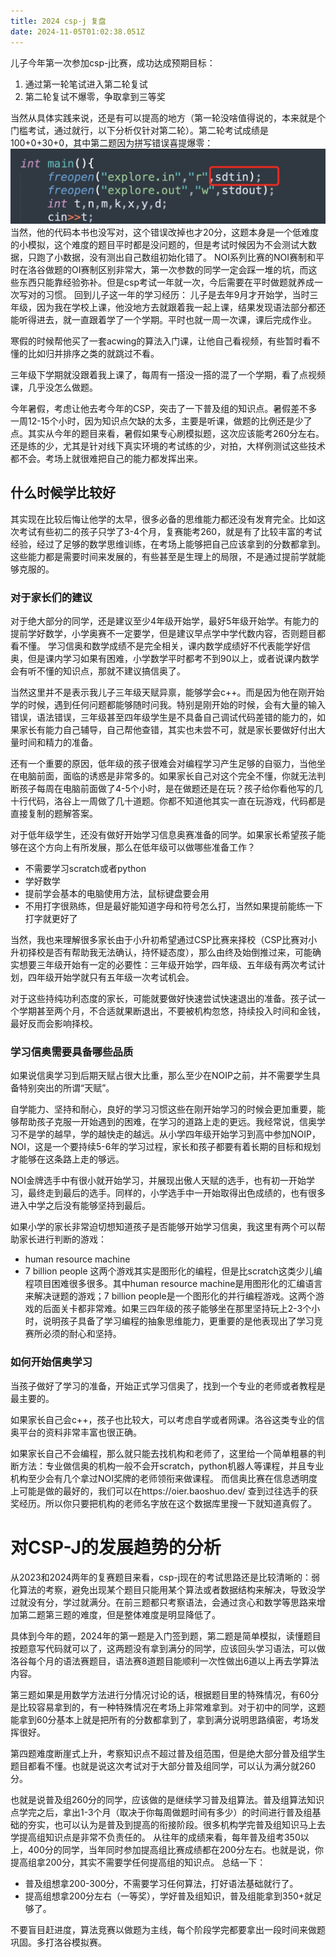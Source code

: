```yaml
---
title: 2024 csp-j 复盘
date: 2024-11-05T01:02:38.051Z
---
```




儿子今年第一次参加csp-j比赛，成功达成预期目标：
1. 通过第一轮笔试进入第二轮复试
2. 第二轮复试不爆零，争取拿到三等奖

当然从具体实践来说，还是有可以提高的地方（第一轮没啥值得说的，本来就是个门槛考试，通过就行，以下分析仅针对第二轮）。第二轮考试成绩是100+0+30+0，其中第二题因为拼写错误喜提爆零：
![微信图片_20241105090208.jpg](https://github.com/justonehe/tinymind-blog/blob/main/assets/images/2024-11-05/1730768546068.jpg?raw=true)
当然，他的代码本书也没写对，这个错误改掉也才20分，这题本身是一个低难度的小模拟，这个难度的题目平时都是没问题的，但是考试时候因为不会测试大数据，只跑了小数据，没有测出自己数组初始化错了。
NOI系列比赛的NOI赛制和平时在洛谷做题的OI赛制区别非常大，第一次参数的同学一定会踩一堆的坑，而这些东西只能靠经验弥补。但是csp考试一年就一次，今后需要在平时做题就养成一次写对的习惯。
回到儿子这一年的学习经历：
儿子是去年9月才开始学，当时三年级，因为我在学校上课，他没地方去就跟着我一起上课，结果发现语法部分都还能听得进去，就一直跟着学了一个学期。平时也就一周一次课，课后完成作业。

寒假的时候帮他买了一套acwing的算法入门课，让他自己看视频，有些暂时看不懂的比如归并排序之类的就跳过不看。

三年级下学期就没跟着我上课了，每周有一搭没一搭的混了一个学期，看了点视频课，几乎没怎么做题。

今年暑假，考虑让他去考今年的CSP，突击了一下普及组的知识点。暑假差不多一周12-15个小时，因为知识点欠缺的太多，主要是听课，做题的比例还是少了点。其实从今年的题目来看，暑假如果专心刷模拟题，这次应该能考260分左右。还是练的少，尤其是针对线下真实环境的考试练的少，对拍，大样例测试这些技术都不会。考场上就很难把自己的能力都发挥出来。

## 什么时候学比较好

其实现在比较后悔让他学的太早，很多必备的思维能力都还没有发育完全。比如这次考试有些初二的孩子只学了3-4个月，复赛能考260，就是有了比较丰富的考试经验，经过了足够的数学思维训练，在考场上能够把自己应该拿到的分数都拿到。这些能力都是需要时间来发展的，有些甚至是生理上的局限，不是通过提前学就能够克服的。 
### 对于家长们的建议
对于绝大部分的同学，还是建议至少4年级开始学，最好5年级开始学。有能力的提前学好数学，小学奥赛不一定要学，但是建议早点学中学代数内容，否则题目都看不懂。 学习信奥和数学成绩不是完全相关，课内数学成绩好不代表能学好信奥，但是课内学习如果有困难，小学数学平时都考不到90以上，或者说课内数学会有听不懂的知识点，那就不建议搞信奥了。

当然这里并不是表示我儿子三年级天赋异禀，能够学会c++。而是因为他在刚开始学的时候，遇到任何问题都能够随时问我。特别是刚开始的时候，会有大量的输入错误，语法错误，三年级甚至四年级学生是不具备自己调试代码差错的能力的，如果家长有能力自己辅导，自己帮他查错，其实也未尝不可，就是家长要做好付出大量时间和精力的准备。

还有一个重要的原因，低年级的孩子很难会对编程学习产生足够的自驱力，当他坐在电脑前面，面临的诱惑是非常多的。如果家长自己对这个完全不懂，你就无法判断孩子每周在电脑前面做了4-5个小时，是在做题还是在玩？孩子给你看他写的几十行代码，洛谷上一周做了几十道题。你都不知道他其实一直在玩游戏，代码都是直接复制的题解答案。

对于低年级学生，还没有做好开始学习信息奥赛准备的同学。如果家长希望孩子能够在这个方向上有所发展，那么在低年级可以做哪些准备工作？
- 不需要学习scratch或者python
- 学好数学
- 提前学会基本的电脑使用方法，鼠标键盘要会用
- 不用打字很熟练，但是最好能知道字母和符号怎么打，当然如果提前能练一下打字就更好了

当然，我也来理解很多家长由于小升初希望通过CSP比赛来择校（CSP比赛对小升初择校是否有帮助我无法确认，持怀疑态度），那么由终及始倒推过来，可能确实想要三年级开始有一定的必要性：三年级开始学，四年级、五年级有两次考试计划，四年级开始学就只有五年级一次考试机会。

对于这些持纯功利态度的家长，可能就要做好快速尝试快速退出的准备。孩子试一个学期甚至两个月，不合适就果断退出，不要被机构忽悠，持续投入时间和金钱，最好反而会影响择校。

### 学习信奥需要具备哪些品质

如果说信奥学习到后期天赋占很大比重，那么至少在NOIP之前，并不需要学生具备特别突出的所谓“天赋”。

自学能力、坚持和耐心，良好的学习习惯这些在刚开始学习的时候会更加重要，能够帮助孩子克服一开始遇到的困难，在学习的道路上走的更远。我经常说，信奥学习不是学的越早，学的越快走的越远。从小学四年级开始学习到高中参加NOIP，NOI，这是一个要持续5-6年的学习过程，家长和孩子都要有着长期的目标和规划才能够在这条路上走的够远。

NOI金牌选手中有很小就开始学习，并展现出傲人天赋的选手，也有初一开始学习，最终走到最后的选手。同样的，小学选手中一开始取得出色成绩的，也有很多进入中学之后没有能够坚持到最后。

如果小学的家长非常迫切想知道孩子是否能够开始学习信奥，我这里有两个可以帮助家长进行判断的游戏：
- human resource machine
- 7 billion people
这两个游戏其实是图形化的编程，但是比scratch这类少儿编程项目困难很多很多。其中human resource machine是用图形化的汇编语言来解决谜题的游戏；7 billion people是一个图形化的并行编程游戏。这两个游戏的后面关卡都非常难。如果三四年级的孩子能够坐在那里坚持玩上2-3个小时，说明孩子具备了学习编程的抽象思维能力，更重要的是他表现出了学习竞赛所必须的耐心和坚持。

### 如何开始信奥学习
当孩子做好了学习的准备，开始正式学习信奥了，找到一个专业的老师或者教程是最主要的。

如果家长自己会c++，孩子也比较大，可以考虑自学或者网课。洛谷这类专业的信奥平台的资料非常丰富也很正确。

如果家长自己不会编程，那么就只能去找机构和老师了，这里给一个简单粗暴的判断方法：专业做信奥的机构一般不会开scratch，python机器人等课程，并且专业机构至少会有几个拿过NOI奖牌的老师领衔来做课程。
而信奥比赛在信息透明度上可能是做的最好的，我们可以在https://oier.baoshuo.dev/ 查到过往选手的获奖经历。所以你只要把机构的老师名字放在这个数据库里搜一下就知道真假了。

# 对CSP-J的发展趋势的分析
从2023和2024两年的复赛题目来看，csp-j现在的考试思路还是比较清晰的：弱化算法的考察，避免出现某个题目只能用某个算法或者数据结构来解决，导致没学过就没有分，学过就满分。在前三题都只考察语法，会通过贪心和数学等思路来增加第二题第三题的难度，但是整体难度是明显降低了。

具体到今年的题，2024年的第一题是入门签到题，第二题是简单模拟，读懂题目按题意写代码就可以了，这两题没有拿到满分的同学，应该回头学习语法，可以做洛谷每个月的语法赛题目，语法赛8道题目能顺利一次性做出6道以上再去学算法内容。

第三题如果是用数学方法进行分情况讨论的话，根据题目里的特殊情况，有60分是比较容易拿到的，有一种特殊情况在考场上非常难拿到。对于初中的同学，这题能拿到60分基本上就是把所有的分数都拿到了，拿到满分说明思路缜密，考场发挥很好。

第四题难度断崖式上升，考察知识点不超过普及组范围，但是绝大部分普及组学生题目都看不懂。也就是说这次考试对于大部分普及组同学，可以认为满分就260分。

也就是说普及组260分的同学，应该做的是继续学习普及组算法。普及组算法知识点学完之后，拿出1-3个月（取决于你每周做题时间有多少）的时间进行普及组基础的夯实，也可以认为是普及到提高的衔接阶段。很多机构学完普及组知识马上去学提高组知识点是非常不负责任的。
从往年的成绩来看，每年普及组考350以上，400分的同学，当年同时参加提高组比赛成绩都在200分左右。也就是说，你提高组拿200分，其实不需要学任何提高组的知识点。
总结一下：
- 普及组想拿200-300分，不需要学习任何算法，打好语法基础就行了。
- 提高组想拿200分左右（一等奖），学好普及组知识，普及组能拿到350+就足够了。

不要盲目赶进度，算法竞赛以做题为主线，每个阶段学完都要拿出一段时间来做题巩固。多打洛谷模拟赛。